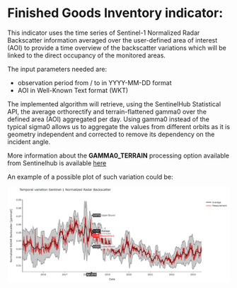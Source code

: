 
# Finished Goods Inventory indicator: 
This indicator uses the time series of Sentinel-1 Normalized Radar Backscatter information averaged over the user-defined area of interest (AOI) to provide a time overview of the backscatter variations which will be linked to the direct occupancy of the monitored areas.

The input parameters needed are:
- observation period from / to in YYYY-MM-DD format
- AOI in Well-Known Text format (WKT)

The implemented algorithm will retrieve, using the SentinelHub Statistical API, the average orthorectify and terrain-flattened gamma0 over the defined area (AOI) aggregated per day. Using gamma0 instead of the typical sigma0 allows us to aggregate the values from different orbits as it is geometry independent and corrected to remove its dependency on the incident angle.

More information about the **GAMMA0_TERRAIN** processing option available from Sentinelhub is available [here](https://docs.sentinel-hub.com/api/latest/data/sentinel-1-grd/#processing-options)

An example of a possible plot of such variation could be: 
<p><center> <img src="images/E8_ts_sample.png" width="700"/> </p></center>
